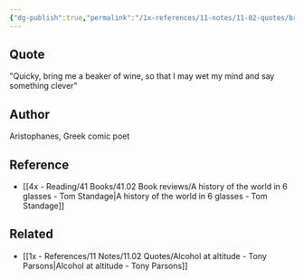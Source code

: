 ```yaml
---
{"dg-publish":true,"permalink":"/1x-references/11-notes/11-02-quotes/bring-me-a-beaker-of-wine-that-i-may-wet-my-mind-aritophanes/","title":"Bring me a beaker of wine that I may wet my mind - Aritophanes","dgShowBacklinks":false}
---
```



## Quote
"Quicky, bring me a beaker of wine, so that I may wet my mind and say something clever"

## Author
Aristophanes, Greek comic poet

## Reference
- [[4x - Reading/41 Books/41.02 Book reviews/A history of the world in 6 glasses - Tom Standage\|A history of the world in 6 glasses - Tom Standage]]

## Related
- [[1x - References/11 Notes/11.02 Quotes/Alcohol at altitude - Tony Parsons\|Alcohol at altitude - Tony Parsons]]
